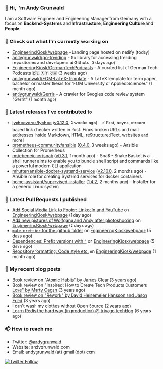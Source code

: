 ### 👋 Hi, I'm Andy Grunwald

I am a Software Engineer and Engineering Manager from Germany with a focus on **Backend-Systems** and **Infrastructure**, **Engineering Culture** and **People**.

### 👷 Check out what I'm currently working on


- [EngineeringKiosk/webpage](https://github.com/EngineeringKiosk/webpage) - Landing page hosted on netlify (today)
- [andygrunwald/go-trending](https://github.com/andygrunwald/go-trending) - Go library for accessing trending repositories and developers at Github. (5 days ago)
- [EngineeringKiosk/GermanTechPodcasts](https://github.com/EngineeringKiosk/GermanTechPodcasts) - A curated list of German Tech Podcasts 🇩🇪 🇦🇹 🇨🇭 (3 weeks ago)
- [andygrunwald/FOM-LaTeX-Template](https://github.com/andygrunwald/FOM-LaTeX-Template) - A LaTeX template for term paper, bachelor or master thesis for &#34;FOM University of Applied Sciences&#34; (1 month ago)
- [andygrunwald/Gerrie](https://github.com/andygrunwald/Gerrie) - A crawler for Googles code review system &#34;Gerrit&#34; (1 month ago)

### 🔭 Latest releases I've contributed to


- [lycheeverse/lychee](https://github.com/lycheeverse/lychee) ([v0.12.0](https://github.com/lycheeverse/lychee/releases/tag/v0.12.0), 3 weeks ago) - ⚡ Fast, async, stream-based link checker written in Rust. Finds broken URLs and mail addresses inside Markdown, HTML, reStructuredText, websites and more!
- [prometheus-community/ansible](https://github.com/prometheus-community/ansible) ([0.4.0](https://github.com/prometheus-community/ansible/releases/tag/0.4.0), 3 weeks ago) - Ansible Collection for Prometheus
- [msiebeneicher/snab](https://github.com/msiebeneicher/snab) ([v0.3.1](https://github.com/msiebeneicher/snab/releases/tag/v0.3.1), 1 month ago) - SnaB - Snake Basket is a shell runner aims to enable you to bundle shell script and commands like a powerful modern CLI application
- [mhutter/ansible-docker-systemd-service](https://github.com/mhutter/ansible-docker-systemd-service) ([v2.10.0](https://github.com/mhutter/ansible-docker-systemd-service/releases/tag/v2.10.0), 2 months ago) - Ansible role for creating Systemd services for docker containers
- [home-assistant/supervised-installer](https://github.com/home-assistant/supervised-installer) ([1.4.2](https://github.com/home-assistant/supervised-installer/releases/tag/1.4.2), 2 months ago) - Installer for a generic Linux system

### 🔨 Latest Pull Requests I published


- [Add Social Media Link to Footer: LinkedIn and YouTube](https://github.com/EngineeringKiosk/webpage/pull/445) on [EngineeringKiosk/webpage](https://github.com/EngineeringKiosk/webpage) (1 day ago)
- [Add new pictures of Wolfgang and Andy after photoshooting](https://github.com/EngineeringKiosk/webpage/pull/444) on [EngineeringKiosk/webpage](https://github.com/EngineeringKiosk/webpage) (2 days ago)
- [`make prettier` for the .github folder](https://github.com/EngineeringKiosk/webpage/pull/443) on [EngineeringKiosk/webpage](https://github.com/EngineeringKiosk/webpage) (5 days ago)
- [Dependencies: Prefix versions with ^](https://github.com/EngineeringKiosk/webpage/pull/438) on [EngineeringKiosk/webpage](https://github.com/EngineeringKiosk/webpage) (5 days ago)
- [Repository formatting: Code style etc.](https://github.com/EngineeringKiosk/webpage/pull/427) on [EngineeringKiosk/webpage](https://github.com/EngineeringKiosk/webpage) (1 month ago)

### 📝 My recent blog posts


- [Book review on &#34;Atomic Habits&#34; by James Clear](https://andygrunwald.com/blog/book-review-on-atomic-habits-by-james-clear/) (3 years ago)
- [Book review on &#34;Inspired: How to Create Tech Products Customers Love&#34; by Marty Cagan](https://andygrunwald.com/blog/book-review-on-inspired-how-to-create-tech-products-customers-love-by-marty-cagan/) (3 years ago)
- [Book review on &#34;Rework&#34; by David Heinemeier Hansson and Jason Fried](https://andygrunwald.com/blog/book-review-on-rework-by-david-heinemeier-hansson-and-jason-fried/) (3 years ago)
- [I can&#39;t wash my clothes without Open Source](https://andygrunwald.com/blog/i-cant-wash-my-clothes-without-open-source/) (2 years ago)
- [Learn Redis the hard way (in production) @ trivago techblog](https://andygrunwald.com/blog/learn-redis-the-hard-way-in-production-trivago-techblog/) (6 years ago)

### 📫 How to reach me

- Twitter: [@andygrunwald](https://twitter.com/andygrunwald)
- Website: [andygrunwald.com](https://andygrunwald.com)
- Email: andygrunwald (at) gmail (dot) com

[![Twitter Follow](https://img.shields.io/twitter/follow/andygrunwald?label=Follow&style=social)](https://twitter.com/andygrunwald)
